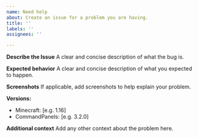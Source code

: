 ```yaml
---
name: Need help
about: Create an issue for a problem you are having.
title: ''
labels: ''
assignees: ''

---
```


**Describe the Issue**
A clear and concise description of what the bug is.

**Expected behavior**
A clear and concise description of what you expected to happen.

**Screenshots**
If applicable, add screenshots to help explain your problem.

**Versions:**
 - Minecraft: [e.g. 1.16]
 - CommandPanels: [e.g. 3.2.0]

**Additional context**
Add any other context about the problem here.
